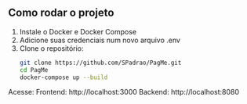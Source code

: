 ## Como rodar o projeto

1. Instale o Docker e Docker Compose
2. Adicione suas credenciais num novo arquivo .env
3. Clone o repositório:
   ```bash
   git clone https://github.com/SPadrao/PagMe.git
   cd PagMe
   docker-compose up --build

Acesse:
   Frontend: http://localhost:3000
   Backend: http://localhost:8080